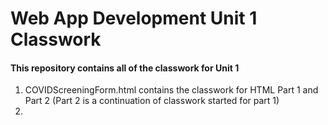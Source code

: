# Web App Development Unit 1 Classwork
#### This repository contains all of the classwork for Unit 1
1. COVIDScreeningForm.html contains the classwork for HTML Part 1 and Part 2 (Part 2 is a continuation of classwork started for part 1)
2. 
